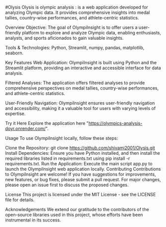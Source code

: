 #Olysis 
Olysis is olympic analysis : is a web application developed for analyzing Olympic data. It provides comprehensive insights into medal tallies, country-wise performances, and athlete-centric statistics.

Overview
Objective: The goal of OlympiInsight is to offer users a user-friendly platform to explore and analyze Olympic data, enabling enthusiasts, analysts, and sports aficionados to gain valuable insights.

Tools & Technologies: Python, Streamlit, numpy, pandas, matplotlib, seaborn.

Key Features
Web Application: OlympiInsight is built using Python and the Streamlit platform, providing an interactive and accessible interface for data analysis.

Filtered Analyses: The application offers filtered analyses to provide comprehensive perspectives on medal tallies, country-wise performances, and athlete-centric statistics.

User-Friendly Navigation: OlympiInsight ensures user-friendly navigation and accessibility, making it a valuable tool for users with varying levels of expertise.

Try it Here
Explore the application here "https://olympics-analysis-doyr.onrender.com/".

Usage
To use OlympiInsight locally, follow these steps:

Clone the Repository: git clone https://github.com/shivamj2001/Olysis.git
Install Dependencies: Ensure you have Python installed, and then install the required libraries listed in requirements.txt using pip install -r requirements.txt.
Run the Application: Execute the main script app.py to launch the OlympiInsight web application locally.
Contributing
Contributions to OlympiInsight are welcome! If you have suggestions for improvements, new features, or bug fixes, please submit a pull request. For major changes, please open an issue first to discuss the proposed changes.

License
This project is licensed under the MIT License - see the LICENSE file for details.

Acknowledgements
We extend our gratitude to the contributors of the open-source libraries used in this project, whose efforts have been instrumental in its success.
